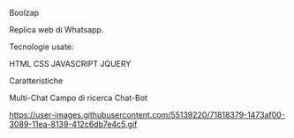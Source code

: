 Boolzap

Replica web di Whatsapp.

Tecnologie usate:

HTML
CSS
JAVASCRIPT
JQUERY

Caratteristiche

Multi-Chat
Campo di ricerca
Chat-Bot

https://user-images.githubusercontent.com/55139220/71818379-1473af00-3089-11ea-8139-412c6db7e4c5.gif
